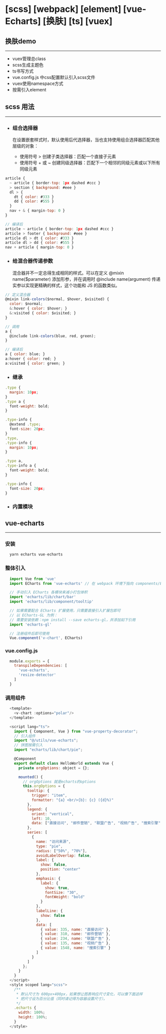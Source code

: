 # [scss] [webpack] [element] [vue-Echarts] [换肤] [ts] [vuex]

## 换肤demo
---
* vuex管理总class
* scss生成主题色
* ts书写方式
* vue.config.js 中css配置默认引入scss文件
* vuex使用namespace方式
* 按需引入element



## scss 用法
---
* ### 组合选择器
    在设置嵌套样式时，默认使用后代选择器，当也支持使用组合选择器匹配其他层级的对象：

    - 使用符号 > 创建子类选择器：匹配一个直接子元素
    - 使用符号 + 或 ~ 创建同级选择器：匹配下一个相邻的同级元素或以下所有同级元素

``` javascript
article {
  ~ article { border-top: 1px dashed #ccc }
  > section { background: #eee }
  dl > {
    dt { color: #333 }
    dd { color: #555 }
  }
  nav + & { margin-top: 0 }
}

// 编译后
article ~ article { border-top: 1px dashed #ccc }
article > footer { background: #eee }
article dl > dt { color: #333 }
article dl > dd { color: #555 }
nav + article { margin-top: 0 }

```

* ### 给混合器传递参数
    混合器并不一定总得生成相同的样式。可以在定义 @mixin name($parameter) 添加形参，并在调用时 @include name(argument) 传递实参以实现更精确的样式，这个功能和 JS 的函数类似。

``` javascript
// 定义混合器
@mixin link-colors($normal, $hover, $visited) {
  color: $normal;
  &:hover { color: $hover; }
  &:visited { color: $visited; }
}

// 调用
a {
  @include link-colors(blue, red, green);
}

// 编译后
a { color: blue; }
a:hover { color: red; }
a:visited { color: green; }
```

* ### 继承

``` javascript
.type {
  margin: 10px;
}
.type a {
  font-weight: bold;
}

.type-info {
  @extend .type;
  font-size: 20px;
}
.type,
.type-info {
  margin: 10px;
}

.type a,
.type-info a {
  font-weight: bold;
}

.type-info {
  font-size: 20px;
}
```

* ### 内置模块

## vue-echarts
---
### 安装
``` javascript
  yarn echarts vue-echarts
```

### 整体引入
``` javascript 
  import Vue from 'vue'
  import ECharts from 'vue-echarts' // 在 webpack 环境下指向 components/ECharts.vue

  // 手动引入 ECharts 各模块来减小打包体积
  import 'echarts/lib/chart/bar'
  import 'echarts/lib/component/tooltip'

  // 如果需要配合 ECharts 扩展使用，只需要直接引入扩展包即可
  // 以 ECharts-GL 为例：
  // 需要安装依赖：npm install --save echarts-gl，并添加如下引用
  import 'echarts-gl'

  // 注册组件后即可使用
  Vue.component('v-chart', ECharts)
```

### vue.config.js
``` javascript 
  module.exports = {
    transpileDependencies: [
      'vue-echarts',
      'resize-detector'
    ]
  }
```

### 调用组件
``` javascript
  <template>
    <v-chart :options="polar"/>
  </template>

  <script lang="ts">
    import { Component, Vue } from "vue-property-decorator";
    // 引入组件
    import "@/utils/vue-echarts";
    // 饼图按需引入
    import "echarts/lib/chart/pie";

    @Component
    export default class HelloWorld extends Vue {
      private orgOptions: object = {};

      mounted() {
        // orgOptions 就是echarts的options
        this.orgOptions = {
          tooltip: {
            trigger: "item",
            formatter: "{a} <br/>{b}: {c} ({d}%)"
          },
          legend: {
            orient: "vertical",
            left: 10,
            data: ["直接访问", "邮件营销", "联盟广告", "视频广告", "搜索引擎"]
          },
          series: [
            {
              name: "访问来源",
              type: "pie",
              radius: ["50%", "70%"],
              avoidLabelOverlap: false,
              label: {
                show: false,
                position: "center"
              },
              emphasis: {
                label: {
                  show: true,
                  fontSize: "30",
                  fontWeight: "bold"
                }
              },
              labelLine: {
                show: false
              },
              data: [
                { value: 335, name: "直接访问" },
                { value: 310, name: "邮件营销" },
                { value: 234, name: "联盟广告" },
                { value: 135, name: "视频广告" },
                { value: 1548, name: "搜索引擎" }
              ]
            }
          ]
        };
      }
    }
  </script>
  <style scoped lang="scss">
    /**
     * 默认尺寸为 600px×400px，如果想让图表响应尺寸变化，可以像下面这样
     * 把尺寸设为百分比值（同时请记得为容器设置尺寸）。
     */
    .echarts {
      width: 100%;
      height: 100%;
    }
  </style>


```
